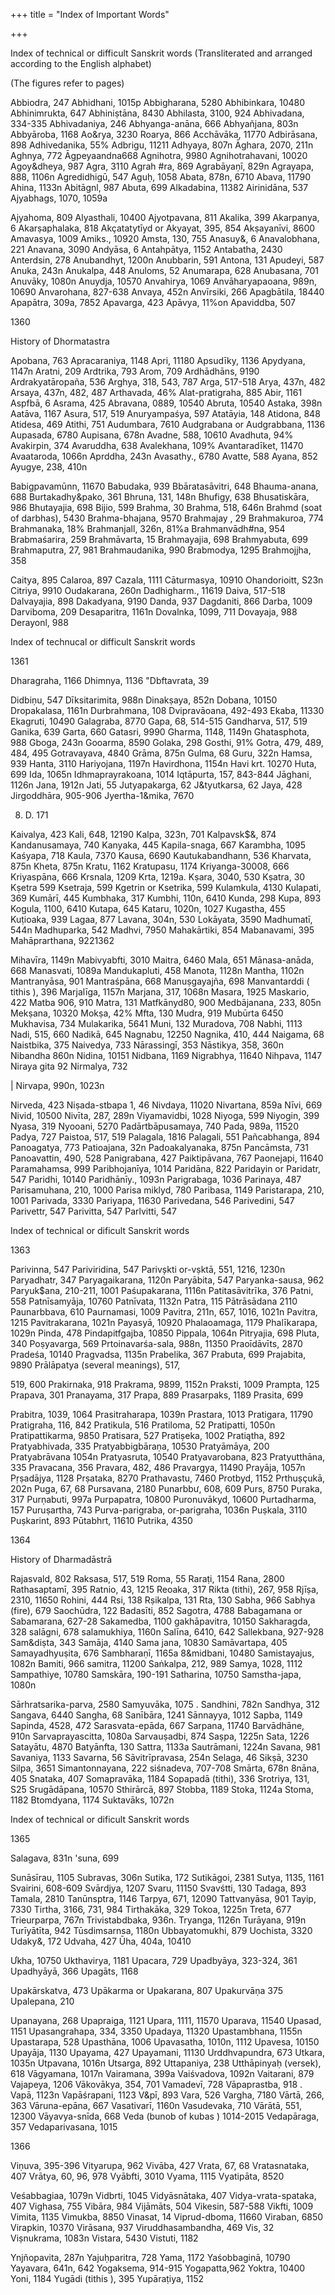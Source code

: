 +++
title = "Index of Important Words"

+++

Index of technical or difficult Sanskrit words (Transliterated and arranged according to the English alphabet) 

(The figures refer to pages) 

Abbiodra, 247 Abhidhani, 1015p Abbigharana, 5280 Abhibinkara, 10480 Abhinimrukta, 647 Abhiniṣtāna, 8430 Abhilasta, 3100, 924 Abhivadana, 334-335 Abhivadaniya, 246 Abhyanga-anāna, 666 Abhyañjana, 803n Abbyāroba, 1168 Ao&rya, 3230 Roarya, 866 Acchāvāka, 11770 Adbirāsana, 898 Adhivedanika, 55% Adbrigu, 11211 Adhyaya, 807n Āghara, 2070, 211n Aghnya, 772 Āgpeyaandna668 Agnihotra, 9980 Agnihotrahavani, 10020 Agoy&dheya, 987 Agra, 3110 Agrah \#ra, 869 Agrabāyaṇī, 829n Agrayapa, 888, 1106n Agredidhigū, 547 Aguḥ, 1058 Abata, 878n, 6710 Abava, 11790 Ahina, 1133n Abitāgnl, 987 Abuta, 699 Alkadabina, 11382 Airinidāna, 537 Ajyabhags, 1070, 1059a 

Ajyahoma, 809 Alyasthali, 10400 Ajyotpavana, 811 Akalika, 399 Akarpanya, 6 Akarṣaphalaka, 818 Akçatatytīyd or Akyayat, 395, 854 Akṣayanīvi, 8600 Amavasya, 1009 Amiks., 10920 Amsta, 130, 755 Anasuy&, 6 Anavalobhana, 221 Anavana, 3090 Andyāsa, 6 Antahpātya, 1152 Antabatha, 2430 Anterdsin, 278 Anubandhyt, 1200n Anubbarin, 591 Antona, 131 Apudeyi, 587 Anuka, 243n Anukalpa, 448 Anuloms, 52 Anumarapa, 628 Anubasana, 701 Anuvāky, 1080n Anuydja, 10570 Anvahirya, 1069 Anvāharyapaoana, 989n, 10690 Anvarohana, 827-638 Anvaya, 452n Anvīrsiki, 266 Apagbātila, 18440 Apapātra, 309a, 7852 Apavarga, 423 Apāvya, 11%on Apaviddba, 507 

1360 

History of Dhormatastra 

Apobana, 763 Apracaraniya, 1148 Apri, 11180 Apsudīky, 1136 Apydyana, 1147n Aratni, 209 Ardtrika, 793 Arom, 709 Ardhādhāns, 9190 Ardrakyatāropaña, 536 Arghya, 318, 543, 787 Arga, 517-518 Arya, 437n, 482 Arsaya, 437n, 482, 487 Arthavada, 46% Alat-pratigraha, 885 Abir, 1161 Aspfbā, 6 Asrama, 425 Abravana, 0889, 10540 Abruta, 10540 Astaka, 398n Aatāva, 1167 Asura, 517, 519 Anuryampaśya, 597 Atatāyia, 148 Atidona, 848 Atidesa, 469 Atithi, 751 Audumbara, 7610 Audgrabana or Audgrabbana, 1136 Aupasada, 6780 Aupisana, 678n Avadne, 588, 10610 Avadhuta, 94% Avakirpin, 374 Avaruddha, 638 Avalekhana, 109% Avantaradīket, 11470 Avaataroda, 1066n Aprddha, 243n Avasathy., 6780 Avatte, 588 Ayana, 852 Ayugye, 238, 410n 

Babigpavamūnn, 11670 Babudaka, 939 Bbāratasāvitri, 648 Bhauma-anana, 688 Burtakadhy&pako, 361 Bhruna, 131, 148n Bhufigy, 638 Bhusatiskāra, 986 Bhutayajia, 698 Bijio, 599 Brahma, 30 Brahma, 518, 646n Brahmd (soat of darbhas), 5430 Brahma-bhajana, 9570 Brahmajay , 29 Brahmakuroa, 774 Brahmanaka, 18% Brahmanjall, 326n, 81%a Brahmanvādh\#na, 954 Brabmaśarira, 259 Brahmāvarta, 15 Brahmayajia, 698 Brahmyabuta, 699 Brahmaputra, 27, 981 Brahmaudanika, 990 Brabmodya, 1295 Brahmojjha, 358 

Caitya, 895 Calaroa, 897 Cazala, 1111 Cāturmasya, 10910 Ohandorioitt, S23n Citriya, 9910 Oudakarana, 260n Dadhigharm., 11619 Daiva, 517-518 Dalvayajia, 898 Dakadyana, 9190 Danda, 937 Dagdaniti, 866 Darba, 1009 Darviboma, 209 Desaparitra, 1161n Dovalnka, 1099, 711 Dovayaja, 988 Derayonl, 988 

Index of technucal or difficult Sanskrit words 

1361 

Dharagraha, 1166 Dhimnya, 1136 "Dbftavrata, 39 

Didbiṇu, 547 Dīksitarimita, 988n Dinakṣaya, 852n Dobana, 10150 Dropakalasa, 1161n Durbrahmana, 108 Dvipravāoana, 492-493 Ekaba, 11330 Ekagruti, 10490 Galagraba, 8770 Gapa, 68, 514-515 Gandharva, 517, 519 Ganika, 639 Garta, 660 Gatasri, 9990 Gharma, 1148, 1149n Ghatasphota, 988 Gboga, 243n Gooarma, 8590 Golaka, 298 Gosthi, 91% Gotra, 479, 489, 484, 495 Gotravayava, 4840 Grāma, 875n Gulma, 68 Guru, 322n Hamsa, 939 Hanta, 3110 Hariyojana, 1197n Havirdhona, 1154n Havi krt. 10270 Huta, 699 Ida, 1065n Idhmaprayrakoana, 1014 Iqtāpurta, 157, 843-844 Jāghani, 1126n Jana, 1912n Jati, 55 Jutyapakarga, 62 J&tyutkarsa, 62 Jaya, 428 Jirgoddhāra, 905-906 Jyertha-1&mika, 7670 

8. D. 171 

Kaivalya, 423 Kali, 648, 12190 Kalpa, 323n, 701 Kalpavsk$&, 874 Kandanusamaya, 740 Kanyaka, 445 Kapila-snaga, 667 Karambha, 1095 Kaśyapa, 718 Kaula, 7370 Kausa, 6690 Kautukabandhann, 536 Kharvata, 875n Kheta, 875n Kratu, 1162 Kratupasu, 1174 Kriyanga-30008, 666 Kriyaspāna, 666 Krsnala, 1209 Krta, 1219a. Kṣara, 3040, 530 Kṣatra, 30 Kṣetra 599 Ksetraja, 599 Kgetrin or Ksetrika, 599 Kulamkula, 4130 Kulapati, 369 Kumārī, 445 Kumbhaka, 317 Kumbhi, 110n, 6410 Kunda, 298 Kupa, 893 Kogula, 1100, 6410 Kutapa, 645 Kataru, 1020n, 1027 Kugastha, 455 Kuṭioaka, 939 Lagaa, 877 Lavana, 304n, 530 Lokāyata, 3590 Madhumatī, 544n Madhuparka, 542 Madhvi, 7950 Mahakārtiki, 854 Mabanavami, 395 Mahāprarthana, 9221362 



Mihavīra, 1149n Mabivyabfti, 3010 Maitra, 6460 Mala, 651 Mānasa-anāda, 668 Manasvati, 1089a Mandukapluti, 458 Manota, 1128n Mantha, 1102n Mantranyāsa, 901 Mantraśpāna, 668 Manuṣgayajña, 698 Manvantarddi ( tithis ), 396 Marjalīga, 1157n Marjana, 317, 1068n Masara, 1925 Maskario, 422 Matba 906, 910 Matra, 131 Matfkānyd80, 900 Medbājanana, 233, 805n Mekṣana, 10320 Mokṣa, 42% Mfta, 130 Mudra, 919 Mubūrta 6450 Mukhavisa, 734 Mulakarika, 5641 Muni, 132 Muradova, 708 Nabhi, 1113 Nadi, 515, 660 Nadikā, 645 Nagnabu, 12250 Nagnika, 410, 444 Naigama, 68 Naistbika, 375 Naivedya, 733 Nārassingī, 353 Nāstikya, 358, 360n Nibandha 860n Nidina, 10151 Nidbana, 1169 Nigrabhya, 11640 Nihpava, 1147 Niraya gita 92 Nirmalya, 732 

| Nirvapa, 990n, 1023n 

Nirveda, 423 Niṣada-stbapa 1, 46 Nivdaya, 11020 Nivartana, 859a Nīvi, 669 Nivid, 10500 Nivīta, 287, 289n Viyamavidbi, 1028 Niyoga, 599 Niyogin, 399 Nyasa, 319 Nyooani, 5270 Padārtbāpusamaya, 740 Pada, 989a, 11520 Padya, 727 Paistoa, 517, 519 Palagala, 1816 Palagali, 551 Pañcabhanga, 894 Panoagatya, 773 Patioajana, 32n Padoakalyanaka, 875n Pancāmsta, 731 Panoavattin, 490, 528 Panigrabana, 427 Paiktipāvana, 767 Paonejapi, 11640 Paramahamsa, 999 Paribhojanīya, 1014 Paridāna, 822 Paridayin or Paridatr, 547 Paridhi, 10140 Paridhānīy., 1093n Parigrabaga, 1036 Parinaya, 487 Parisamuhana, 210, 1000 Parisa miklyd, 780 Paribasa, 1149 Paristarapa, 210, 1001 Parivada, 3330 Pariyapa, 11630 Parivedana, 546 Parivedini, 547 Parivettr, 547 Parivitta, 547 Parlvitti, 547 

Index of technical or dificult Sanskrit words 

1363 

Parivinna, 547 Pariviridina, 547 Parivșkti or-vṣktā, 551, 1216, 1230n Paryadhatr, 347 Paryagaikarana, 1120n Paryābita, 547 Paryanka-sausa, 962 Paryuk$ana, 210-211, 1001 Paśupakarana, 1116n Patitasāvitrīka, 376 Patni, 558 Patnīsamyāja, 10760 Patnīvata, 1132n Patra, 115 Pātrāsādana 2110 Paunarbbava, 610 Paurnamasi, 1009 Pavitra, 211n, 657, 1016, 1021n Pavitra, 1215 Pavitrakarana, 1021n Payasyā, 10920 Phalaoamaga, 1179 Phalīkarapa, 1029n Pinda, 478 Pindapitfgajba, 10850 Pippala, 1064n Pitryajia, 698 Pluta, 340 Poṣyavarga, 569 Prtoinavarśa-sala, 988n, 11350 Praoīdāvīts, 2870 Pradeśa, 10140 Pragvadsa, 1135n Prabelika, 367 Prabuta, 699 Prajabita, 9890 Prālāpatya (several meanings), 517, 

519, 600 Prakirnaka, 918 Prakrama, 9899, 1152n Praksti, 1009 Prampta, 125 Prapava, 301 Pranayama, 317 Prapa, 889 Prasarpaks, 1189 Prasita, 699 

Prabitra, 1039, 1064 Prasitraharapa, 1039n Prastara, 1013 Pratigara, 11790 Pratigraha, 116, 842 Pratikula, 516 Pratiloma, 52 Pratipatti, 1050n Pratipattikarma, 9850 Pratisara, 527 Pratiṣeka, 1002 Pratiątha, 892 Pratyabhivada, 335 Pratyabbigbāraṇa, 10530 Pratyāmāya, 200 Pratyabrāvana 1054n Pratyasruta, 10540 Pratyavarobana, 823 Pratyutthāna, 335 Pravacana, 356 Pravara, 482, 486 Pravargya, 11490 Prayāja, 1057n Pṛṣadājya, 1128 Prṣataka, 8270 Prathavastu, 7460 Protbyd, 1152 Prthuṣçukā, 202n Puga, 67, 68 Pursavana, 2180 Punarbbư, 608, 609 Purs, 8750 Puraka, 317 Purṇabuti, 997a Purpapatra, 10800 Puronuvākyd, 10600 Purtadharma, 157 Puruṣartha, 743 Purva-parigraba, or-parigraha, 1036n Puṣkala, 3110 Puṣkarint, 893 Pūtabhrt, 11610 Putrika, 4350 

1364 

History of Dharmadāstrā 

Rajasvald, 802 Raksasa, 517, 519 Roma, 55 Raraṭi, 1154 Rana, 2800 Rathasaptamī, 395 Ratnio, 43, 1215 Reoaka, 317 Rikta (tithi), 267, 958 Rjīṣa, 2310, 11650 Rohini, 444 Rsi, 138 Rṣikalpa, 131 Rta, 130 Sabha, 966 Sabhya (fire), 679 Saochūdra, 122 Badasīti, 852 Sagotra, 4788 Babagamana or Sabamarana, 627-28 Sakamedba, 1100 gakhāpavitra, 10150 Sakharagda, 328 salāgni, 678 salamukhiya, 1160n Salīna, 6410, 642 Sallekbana, 927-928 Sam&diṣta, 343 Samāja, 4140 Sama jana, 10830 Samāvartapa, 405 Samayadhyuṣita, 676 Sambharaṇī, 1165a 8&midbani, 10480 Samistayajus, 1082n Bamiti, 966 samitra, 11200 Saṅkalpa, 212, 989 Samya, 1028, 1112 Sampathiye, 10780 Samskāra, 190-191 Satharina, 10750 Samstha-japa, 1080n 

Sārhratsarika-parva, 2580 Samyuvāka, 1075 . Sandhini, 782n Sandhya, 312 Sangava, 6440 Sangha, 68 Sanībāra, 1241 Sānnayya, 1012 Sapba, 1149 Sapinda, 4528, 472 Sarasvata-epāda, 667 Sarpana, 11740 Barvādhāne, 910n Sarvaprayascitta, 1080a Sarvauṣadbi, 874 Saṣpa, 1225n Sata, 1226 Satayātu, 4870 Batyānfta, 130 Sattra, 1133a Sautrāmani, 1224n Savana, 981 Savaniya, 1133 Savarna, 56 Sāvitrīpravasa, 254n Selaga, 46 Sikṣā, 3230 Silpa, 3651 Simantonnayana, 222 siśnadeva, 707-708 Smārta, 678n 8nāna, 405 Snataka, 407 Somapravāka, 1184 Sopapadā (tithi), 336 Srotriya, 131, S25 Srugādāpana, 10570 Sthirārcā, 897 Stobba, 1189 Stoka, 1124a Stoma, 1182 Btomdyana, 1174 Suktavāks, 1072n 

Index of technical or dificult Sanskrit words 

1365 

Salagava, 831n 'suna, 699 

Sunāsīrau, 1105 Subravas, 306n Sutika, 172 Sutikāgoi, 2381 Sutya, 1135, 1161 Svairini, 608-609 Svārdjya, 1207 Svaru, 11150 Svavśtti, 130 Tadaga, 893 Tamala, 2810 Tanūnsptra, 1146 Tarpya, 671, 12090 Tattvanyāsa, 901 Tayip, 7330 Tirtha, 3166, 731, 984 Tirthakāka, 329 Tokoa, 1225n Treta, 677 Trieurparpa, 767n Trivistabdbaka, 936n. Tryanga, 1126n Turāyana, 919n Turīyātīta, 942 Tūsdimsarnsa, 1180n Ubbayatomukhi, 879 Uochista, 3320 Udaky&, 172 Udvaha, 427 Ūha, 404a, 10410 

Ưkha, 10750 Ukthavirya, 1181 Upacara, 729 Upadbyāya, 323-324, 361 Upadhyāyā, 366 Upagāts, 1168 

Upakārskatva, 473 Upākarma or Upakarana, 807 Upakurvāṇa 375 Upalepana, 210 

Upanayana, 268 Upapraiga, 1121 Upara, 1111, 11570 Uparava, 11540 Upasad, 1151 Upasangrahapa, 334, 3350 Upadaya, 11320 Upastambhana, 1155n Upastarapa, 528 Upasthāna, 1006 Upavasatha, 1010n, 1112 Upavesa, 10150 Upayāja, 1130 Upayama, 427 Upayamani, 11130 Urddhvapundra, 673 Utkara, 1035n Utpavana, 1016n Utsarga, 892 Uttapaniya, 238 Utthāpinyaḥ (versek), 618 Vāgyamana, 1017n Vairamana, 399a Vaiśvadova, 1092n Vaitarani, 879 Vajapeya, 1206 Vākovākya, 354, 701 Vamadevī, 728 Vāpaprastba, 918 . Vapā, 1123n Vapāśrapani, 1123 V&pī, 893 Vara, 526 Vargha, 7180 Vārtā, 266, 363 Vāruna-epāna, 667 Vasativarī, 1160n Vasudevaka, 710 Vārātā, 551, 12300 Vāyavya-snīda, 668 Veda (bunob of kubas ) 1014-2015 Vedapāraga, 357 Vedaparivasana, 1015 

1366 



Viṇuva, 395-396 Vityarupa, 962 Vivāba, 427 Vrata, 67, 68 Vratasnataka, 407 Vrātya, 60, 96, 978 Vyābfti, 3010 Vyama, 1115 Vyatipāta, 8520 

Veśabbagiaa, 1079n Vidbrti, 1045 Vidyāsnātaka, 407 Vidya-vrata-spataka, 407 Vighasa, 755 Vibāra, 984 Vijāmāts, 504 Vikesin, 587-588 Vikfti, 1009 Vimita, 1135 Vimukba, 8850 Vinasat, 14 Viprud-dboma, 11660 Viraban, 6850 Virapkin, 10370 Virāsana, 937 Viruddhasambandha, 469 Vis, 32 Viṣnukrama, 1083n Vistara, 5430 Vistuti, 1182 

Ynjñopavita, 287n Yajuḥparitra, 728 Yama, 1172 Yaśobbaginā, 10790 Yayavara, 641n, 642 Yogaksema, 914-915 Yogapatta,962 Yoktra, 10400 Yoni, 1184 Yugādi (tithis ), 395 Yupāraṭiya, 1152 

